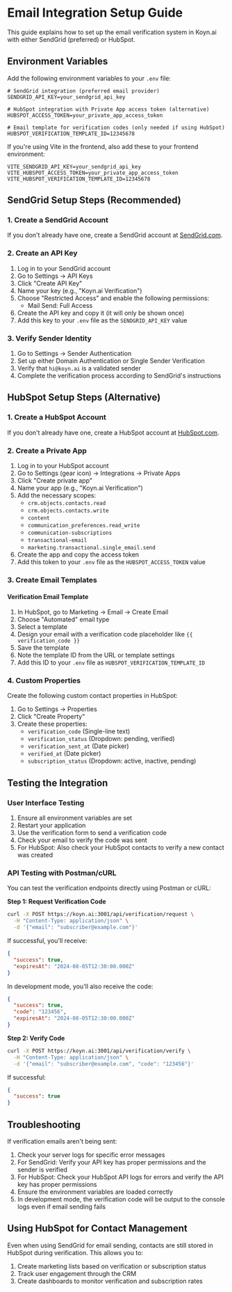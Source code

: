 # Email Integration Setup Guide

This guide explains how to set up the email verification system in Koyn.ai with either SendGrid (preferred) or HubSpot.

## Environment Variables

Add the following environment variables to your `.env` file:

```
# SendGrid integration (preferred email provider)
SENDGRID_API_KEY=your_sendgrid_api_key

# HubSpot integration with Private App access token (alternative)
HUBSPOT_ACCESS_TOKEN=your_private_app_access_token

# Email template for verification codes (only needed if using HubSpot)
HUBSPOT_VERIFICATION_TEMPLATE_ID=12345678
```

If you're using Vite in the frontend, also add these to your frontend environment:

```
VITE_SENDGRID_API_KEY=your_sendgrid_api_key
VITE_HUBSPOT_ACCESS_TOKEN=your_private_app_access_token
VITE_HUBSPOT_VERIFICATION_TEMPLATE_ID=12345678
```

## SendGrid Setup Steps (Recommended)

### 1. Create a SendGrid Account

If you don't already have one, create a SendGrid account at [SendGrid.com](https://sendgrid.com/).

### 2. Create an API Key

1. Log in to your SendGrid account
2. Go to Settings → API Keys
3. Click "Create API Key"
4. Name your key (e.g., "Koyn.ai Verification")
5. Choose "Restricted Access" and enable the following permissions:
   - Mail Send: Full Access
6. Create the API key and copy it (it will only be shown once)
7. Add this key to your `.env` file as the `SENDGRID_API_KEY` value

### 3. Verify Sender Identity

1. Go to Settings → Sender Authentication
2. Set up either Domain Authentication or Single Sender Verification
3. Verify that `hi@koyn.ai` is a validated sender
4. Complete the verification process according to SendGrid's instructions

## HubSpot Setup Steps (Alternative)

### 1. Create a HubSpot Account

If you don't already have one, create a HubSpot account at [HubSpot.com](https://www.hubspot.com/).

### 2. Create a Private App

1. Log in to your HubSpot account
2. Go to Settings (gear icon) → Integrations → Private Apps
3. Click "Create private app"
4. Name your app (e.g., "Koyn.ai Verification")
5. Add the necessary scopes:
   - `crm.objects.contacts.read`
   - `crm.objects.contacts.write`
   - `content`
   - `communication_preferences.read_write`
   - `communication-subscriptions`
   - `transactional-email`
   - `marketing.transactional.single_email.send`
6. Create the app and copy the access token
7. Add this token to your `.env` file as the `HUBSPOT_ACCESS_TOKEN` value

### 3. Create Email Templates

#### Verification Email Template

1. In HubSpot, go to Marketing → Email → Create Email
2. Choose "Automated" email type
3. Select a template
4. Design your email with a verification code placeholder like `{{ verification_code }}`
5. Save the template
6. Note the template ID from the URL or template settings
7. Add this ID to your `.env` file as `HUBSPOT_VERIFICATION_TEMPLATE_ID`

### 4. Custom Properties

Create the following custom contact properties in HubSpot:

1. Go to Settings → Properties
2. Click "Create Property"
3. Create these properties:
   - `verification_code` (Single-line text)
   - `verification_status` (Dropdown: pending, verified)
   - `verification_sent_at` (Date picker)
   - `verified_at` (Date picker)
   - `subscription_status` (Dropdown: active, inactive, pending)

## Testing the Integration

### User Interface Testing

1. Ensure all environment variables are set
2. Restart your application 
3. Use the verification form to send a verification code
4. Check your email to verify the code was sent
5. For HubSpot: Also check your HubSpot contacts to verify a new contact was created

### API Testing with Postman/cURL

You can test the verification endpoints directly using Postman or cURL:

**Step 1: Request Verification Code**

```bash
curl -X POST https://koyn.ai:3001/api/verification/request \
  -H "Content-Type: application/json" \
  -d '{"email": "subscriber@example.com"}'
```

If successful, you'll receive:
```json
{
  "success": true,
  "expiresAt": "2024-08-05T12:30:00.000Z"
}
```

In development mode, you'll also receive the code:
```json
{
  "success": true,
  "code": "123456",
  "expiresAt": "2024-08-05T12:30:00.000Z"
}
```

**Step 2: Verify Code**

```bash
curl -X POST https://koyn.ai:3001/api/verification/verify \
  -H "Content-Type: application/json" \
  -d '{"email": "subscriber@example.com", "code": "123456"}'
```

If successful:
```json
{
  "success": true
}
```

## Troubleshooting

If verification emails aren't being sent:

1. Check your server logs for specific error messages
2. For SendGrid: Verify your API key has proper permissions and the sender is verified
3. For HubSpot: Check your HubSpot API logs for errors and verify the API key has proper permissions 
4. Ensure the environment variables are loaded correctly
5. In development mode, the verification code will be output to the console logs even if email sending fails

## Using HubSpot for Contact Management

Even when using SendGrid for email sending, contacts are still stored in HubSpot during verification. This allows you to:

1. Create marketing lists based on verification or subscription status
2. Track user engagement through the CRM
3. Create dashboards to monitor verification and subscription rates 